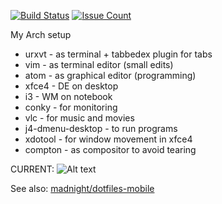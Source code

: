 [![Build Status](https://travis-ci.org/madnight/dotfiles.svg?branch=master)](https://travis-ci.org/madnight/dotfiles)
[![Issue Count](https://codeclimate.com/github/madnight/dotfiles/badges/issue_count.svg?maxAge=2592000)](https://codeclimate.com/github/madnight/dotfiles/issues)

My Arch setup 

+  urxvt - as terminal + tabbedex plugin for tabs
+  vim - as terminal editor (small edits)
+  atom - as graphical editor (programming)
+  xfce4 - DE on desktop
+  i3 - WM on notebook
+  conky - for monitoring
+  vlc - for music and movies
+  j4-dmenu-desktop - to run programs
+  xdotool - for window movement in xfce4
+  compton - as compositor to avoid tearing

CURRENT:
![Alt text](https://raw.github.com/madnight/dotfiles/master/screenshot.png "SCREENSHOT")

See also: [madnight/dotfiles-mobile](https://github.com/madnight/dotfiles-mobile)
